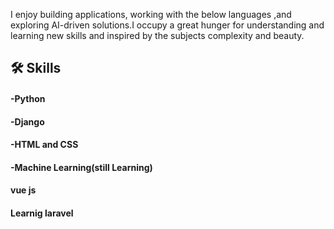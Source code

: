  I enjoy building applications, working with the below languages ,and exploring AI-driven solutions.I occupy a great hunger for understanding and learning new skills and inspired by the subjects complexity and beauty.

## 🛠 Skills
#### -Python
#### -Django
#### -HTML and CSS
#### -Machine Learning(still Learning)
#### vue js
#### Learnig laravel






